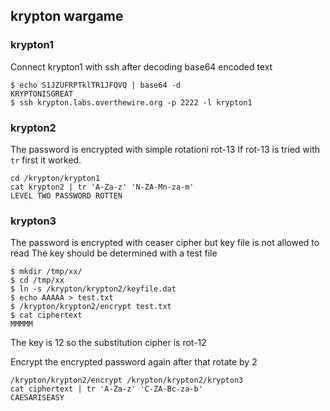 ## krypton wargame
### krypton1
Connect krypton1 with ssh after decoding base64 encoded text
```
$ echo S1JZUFRPTklTR1JFQVQ | base64 -d
KRYPTONISGREAT
$ ssh krypton.labs.overthewire.org -p 2222 -l krypton1
```
### krypton2
The password is encrypted with simple rotationi rot-13
If rot-13 is tried with `tr` first it worked.

```
cd /krypton/krypton1
cat krypton2 | tr 'A-Za-z' 'N-ZA-Mn-za-m'
LEVEL TWO PASSWORD ROTTEN
```
### krypton3
The password is encrypted with ceaser cipher but key file is not allowed to read
The key should be determined with a test file
```
$ mkdir /tmp/xx/
$ cd /tmp/xx
$ ln -s /krypton/krypton2/keyfile.dat
$ echo AAAAA > test.txt
$ /krypton/krypton2/encrypt test.txt
$ cat ciphertext
MMMMM
```
The key is 12 so the substitution cipher is rot-12

Encrypt the encrypted password again after that rotate by 2

```
/krypton/krypton2/encrypt /krypton/krypton2/krypton3
cat ciphertext | tr 'A-Za-z' 'C-ZA-Bc-za-b'
CAESARISEASY
```
